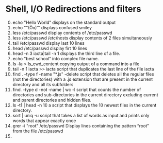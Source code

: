 # Shell, I/O Redirections and filters
0. echo "Hello World" displays on the standard output
1. echo "\"(Ôo)'" displays confused smiley
2. less /etc/passwd display contents of /etc/passwd
3. less /etc/passwd /etc/hosts display contents of 2 files simultaneously
4. tail /etc/passwd display last 10 lines
5. head /etc/passwd display firt 10 lines
6. head -n 3 iacta|tail -n 1 displays the third line of a file.
7. echo "best school" into complex file name.
8. ls -la > ls_cwd_content copying output of a command into a file
9. tail -n 1 iacta >> iacta script that duplicates the last line of the file iacta
10. find . -type f -name "*.js" -delete script that deletes all the regular files (not the directories) with a .js extension that are present in the current directory and all its subfolders
11. find. -type d -not -name | wc -l script that counts the number of directories and sub-directories in the current directory excluding current and parent directories and hidden files.
12. ls -t1 | head -n 10 a script that displays the 10 newest files in the current directory.
13. sort | uniq -u script that takes a list of words as input and prints only words that appear exactly once
14. grer -i "root" /etc/passwd Display lines containing the pattern “root” from the file /etc/passwd
15. 

